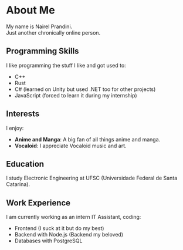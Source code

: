 # About Me
My name is Nairel Prandini.  
Just another chronically online person.

## Programming Skills

I like programming the stuff I like and got used to:
- C++
- Rust
- C# (learned on Unity but used .NET too for other projects)
- JavaScript (forced to learn it during my internship)

## Interests
I enjoy:

- **Anime and Manga**: A big fan of all things anime and manga.
- **Vocaloid**: I appreciate Vocaloid music and art.

## Education
I study Electronic Engineering at UFSC (Universidade Federal de Santa Catarina).

## Work Experience

I am currently working as an intern IT Assistant, coding:
- Frontend (I suck at it but do my best)
- Backend with Node.js (Backend my beloved)
- Databases with PostgreSQL
